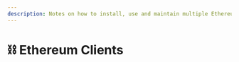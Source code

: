 ```yaml
---
description: Notes on how to install, use and maintain multiple Ethereum validator clients.
---
```


# ⛓️ Ethereum Clients

